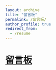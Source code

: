 ```yaml
---
layout: archive
title: "留言板"
permalink: /留言板/
author_profile: true
redirect_from:
  - /resume
---
```


# [留言板](https://github.com/wang20203/-2025.github.io/issues/1)
